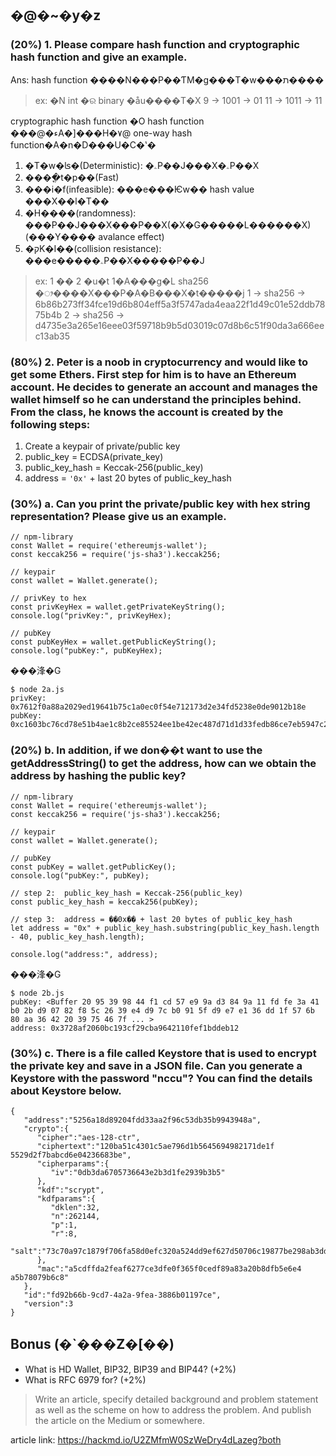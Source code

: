 ## �@�~�y�z

### (20%) 1. Please compare hash function and cryptographic hash function and give an example.

Ans: 
hash function ����N���P��ƬM�g���T�w���ת���� 

> ex: �N int �ର binary �åu����T�X
> 9 -> 1001 -> 01
> 11 -> 1011 -> 11

cryptographic hash function �O hash function ���@�ءA�]���H�٧@ one-way hash function�A�n�D���U�C�ʽ�
    
  1. �T�w�ʪ�(Deterministic): �ۦP��J���X�ۦP��X
  2. ����ֳt�p��(Fast)
  3. ���i�f(infeasible): ���e���Ѥw�� hash value ���X��l�T�� 
  4. �H����(randomness): ���P��J���X���P��X(�X�G�����L������X)(���Y���� avalance effect) 
  5. �קK�I��(collision resistance): ���e�����ۦP��X�����P��J

> ex: 1 �� 2 �u�t 1�A���g�L sha256 �ᤣ����X���P�A�B���X�t�����j
> 1 -> sha256 -> 6b86b273ff34fce19d6b804eff5a3f5747ada4eaa22f1d49c01e52ddb7875b4b
> 2 -> sha256 -> d4735e3a265e16eee03f59718b9b5d03019c07d8b6c51f90da3a666eec13ab35


### (80%) 2. Peter is a noob in cryptocurrency and would like to get some Ethers. First step for him is to have an Ethereum account. He decides to generate an account and manages the wallet himself so he can understand the principles behind. From the class, he knows the account is created by the following steps:

   1.	Create a keypair of private/public key
   2.	public_key = ECDSA(private_key) 
   3.	public_key_hash = Keccak-256(public_key)
   4.	address = `'0x'` + last 20 bytes of public_key_hash



### (30%) a. Can you print the private/public key with hex string representation? Please give us an example.

```javascript=
// npm-library
const Wallet = require('ethereumjs-wallet');
const keccak256 = require('js-sha3').keccak256;

// keypair
const wallet = Wallet.generate();
 
// privKey to hex
const privKeyHex = wallet.getPrivateKeyString();
console.log("privKey:", privKeyHex);

// pubKey
const pubKeyHex = wallet.getPublicKeyString();
console.log("pubKey:", pubKeyHex);
```
���浲�G
```
$ node 2a.js
privKey: 0x7612f0a88a2029ed19641b75c1a0ec0f54e712173d2e34fd5238e0de9012b18e
pubKey: 0xc1603bc76cd78e51b4ae1c8b2ce85524ee1be42ec487d71d1d33fedb86ce7eb5947c29bb1a83bbea15dc612ce2022d842a21226314d48ba865e97cc4eaf69775
```


### (20%) b. In addition, if we don��t want to use the getAddressString() to get the address, how can we obtain the address by hashing the public key?

```javascript=
// npm-library
const Wallet = require('ethereumjs-wallet');
const keccak256 = require('js-sha3').keccak256;

// keypair
const wallet = Wallet.generate();

// pubKey
const pubKey = wallet.getPublicKey();
console.log("pubKey:", pubKey);

// step 2:  public_key_hash = Keccak-256(public_key)
const public_key_hash = keccak256(pubKey);

// step 3:  address = ��0x�� + last 20 bytes of public_key_hash
let address = "0x" + public_key_hash.substring(public_key_hash.length - 40, public_key_hash.length);

console.log("address:", address);
```
���浲�G
```
$ node 2b.js
pubKey: <Buffer 20 95 39 98 44 f1 cd 57 e9 9a d3 84 9a 11 fd fe 3a 41 b0 2b d9 07 82 f8 5c 26 39 e4 d9 7c b0 91 5f d9 e7 e1 36 dd 1f 57 6b 80 aa 36 42 20 39 75 46 7f ... >
address: 0x3728af2060bc193cf29cba9642110fef1bddeb12
```


### (30%) c. There is a file called Keystore that is used to encrypt the private key and save in a JSON file. Can you generate a Keystore with the password "nccu"? You can find the details about Keystore below.


```jsonld=
{  
   "address":"5256a18d89204fdd33aa2f96c53db35b9943948a",
   "crypto":{  
      "cipher":"aes-128-ctr",
      "ciphertext":"120ba51c4301c5ae796d1b5645694982171de1f    5529d2f7babcd6e04236683be",
      "cipherparams":{  
         "iv":"0db3da6705736643e2b3d1fe2939b3b5"
      },
      "kdf":"scrypt",
      "kdfparams":{  
         "dklen":32,
         "n":262144,
         "p":1,
         "r":8,
         "salt":"73c70a97c1879f706fa58d0efc320a524dd9ef627d50706c19877be298ab3ddc"
      },
      "mac":"a5cdffda2feaf6277ce3dfe0f365f0cedf89a83a20b8dfb5e6e4    a5b78079b6c8"
   },
   "id":"fd92b66b-9cd7-4a2a-9fea-3886b01197ce",
   "version":3
}
```

## Bonus (�`���Z�[��)

- What is HD Wallet, BIP32, BIP39 and BIP44? (+2%) 
- What is RFC 6979 for? (+2%)

> Write an article, specify detailed background and problem statement as well as the scheme on how to address the problem. And publish the article on the Medium or somewhere.

article link: https://hackmd.io/U2ZMfmW0SzWeDry4dLazeg?both